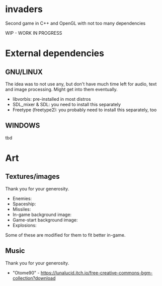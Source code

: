 # invaders

Second game in C++ and OpenGL with not too many dependencies

WIP - WORK IN PROGRESS

# External dependencies

## GNU/LINUX

The idea was to not use any, but don't have much time left for audio, text and image processing. Might get into them eventually.

- libvorbis: pre-installed in most distros
- SDL_mixer & SDL: you need to install this separately
- Freetype (freetype2): you probably need to install this separately, too

## WINDOWS

tbd

# Art

## Textures/images

Thank you for your generosity.

- Enemies:
- Spaceship:
- Missiles:
- In-game background image:
- Game-start background image:
- Explosions:

Some of these are modified for them to fit better in-game.

## Music

Thank you for your generosity.

- "Otome90" - https://lunalucid.itch.io/free-creative-commons-bgm-collection?download
